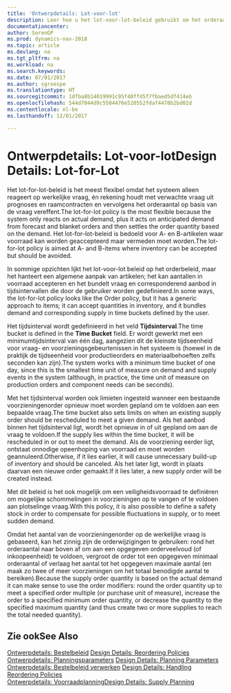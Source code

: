 ```yaml
---
title: 'Ontwerpdetails: Lot-voor-lot'
description: Leer hoe u het lot-voor-lot-beleid gebruikt om het orderaantal te vereffenen op basis van de vraag.
documentationcenter: 
author: SorenGP
ms.prod: dynamics-nav-2018
ms.topic: article
ms.devlang: na
ms.tgt_pltfrm: na
ms.workload: na
ms.search.keywords: 
ms.date: 07/01/2017
ms.author: sgroespe
ms.translationtype: HT
ms.sourcegitcommit: 1dfba8b14019991c95f40ffd5f7fbaed5df414eb
ms.openlocfilehash: 544d7044d9c5504476e520552fdaf4470b2bd02d
ms.contentlocale: nl-be
ms.lasthandoff: 12/01/2017

---
```

# <a name="design-details-lot-for-lot"></a><span data-ttu-id="613a4-103">Ontwerpdetails: Lot-voor-lot</span><span class="sxs-lookup"><span data-stu-id="613a4-103">Design Details: Lot-for-Lot</span></span>
<span data-ttu-id="613a4-104">Het lot-for-lot-beleid is het meest flexibel omdat het systeem alleen reageert op werkelijke vraag, én rekening houdt met verwachte vraag uit prognoses en raamcontracten en vervolgens het orderaantal op basis van de vraag vereffent.</span><span class="sxs-lookup"><span data-stu-id="613a4-104">The lot-for-lot policy is the most flexible because the system only reacts on actual demand, plus it acts on anticipated demand from forecast and blanket orders and then settles the order quantity based on the demand.</span></span> <span data-ttu-id="613a4-105">Het lot-for-lot-beleid is bedoeld voor A- en B-artikelen waar voorraad kan worden geaccepteerd maar vermeden moet worden.</span><span class="sxs-lookup"><span data-stu-id="613a4-105">The lot-for-lot policy is aimed at A- and B-items where inventory can be accepted but should be avoided.</span></span>  
  
<span data-ttu-id="613a4-106">In sommige opzichten lijkt het lot-voor-lot beleid op het orderbeleid, maar het hanteert een algemene aanpak van artikelen; het kan aantallen in voorraad accepteren en het bundelt vraag en corresponderend aanbod in tijdsintervallen die door de gebruiker worden gedefinieerd.</span><span class="sxs-lookup"><span data-stu-id="613a4-106">In some ways, the lot-for-lot policy looks like the Order policy, but it has a generic approach to items; it can accept quantities in inventory, and it bundles demand and corresponding supply in time buckets defined by the user.</span></span>  
  
<span data-ttu-id="613a4-107">Het tijdsinterval wordt gedefinieerd in het veld **Tijdsinterval**.</span><span class="sxs-lookup"><span data-stu-id="613a4-107">The time bucket is defined in the **Time Bucket** field.</span></span> <span data-ttu-id="613a4-108">Er wordt gewerkt met een minimumtijdsinterval van één dag, aangezien dit de kleinste tijdseenheid voor vraag- en voorzieningsgebeurtenissen in het systeem is (hoewel in de praktijk de tijdseenheid voor productieorders en materiaalbehoeften zelfs seconden kan zijn).</span><span class="sxs-lookup"><span data-stu-id="613a4-108">The system works with a minimum time bucket of one day, since this is the smallest time unit of measure on demand and supply events in the system (although, in practice, the time unit of measure on production orders and component needs can be seconds).</span></span>  
  
<span data-ttu-id="613a4-109">Met het tijdsinterval worden ook limieten ingesteld wanneer een bestaande voorzieningenorder opnieuw moet worden gepland om te voldoen aan een bepaalde vraag.</span><span class="sxs-lookup"><span data-stu-id="613a4-109">The time bucket also sets limits on when an existing supply order should be rescheduled to meet a given demand.</span></span> <span data-ttu-id="613a4-110">Als het aanbod binnen het tijdsinterval ligt, wordt het opnieuw in of uit gepland om aan de vraag te voldoen.</span><span class="sxs-lookup"><span data-stu-id="613a4-110">If the supply lies within the time bucket, it will be rescheduled in or out to meet the demand.</span></span> <span data-ttu-id="613a4-111">Als de voorziening eerder ligt, ontstaat onnodige opeenhoping van voorraad en moet worden geannuleerd.</span><span class="sxs-lookup"><span data-stu-id="613a4-111">Otherwise, if it lies earlier, it will cause unnecessary build-up of inventory and should be canceled.</span></span> <span data-ttu-id="613a4-112">Als het later ligt, wordt in plaats daarvan een nieuwe order gemaakt.</span><span class="sxs-lookup"><span data-stu-id="613a4-112">If it lies later, a new supply order will be created instead.</span></span>  
  
<span data-ttu-id="613a4-113">Met dit beleid is het ook mogelijk om een veiligheidsvoorraad te definiëren om mogelijke schommelingen in voorzieningen op te vangen of te voldoen aan plotselinge vraag.</span><span class="sxs-lookup"><span data-stu-id="613a4-113">With this policy, it is also possible to define a safety stock in order to compensate for possible fluctuations in supply, or to meet sudden demand.</span></span>  
  
<span data-ttu-id="613a4-114">Omdat het aantal van de voorzieningenorder op de werkelijke vraag is gebaseerd, kan het zinnig zijn de orderwijzigingen te gebruiken: rond het orderaantal naar boven af om aan een opgegeven orderveelvoud (of inkoopeenheid) te voldoen, vergroot de order tot een opgegeven minimaal orderaantal of verlaag het aantal tot het opgegeven maximale aantal (en maak zo twee of meer voorzieningen om het totaal benodigde aantal te bereiken).</span><span class="sxs-lookup"><span data-stu-id="613a4-114">Because the supply order quantity is based on the actual demand it can make sense to use the order modifiers: round the order quantity up to meet a specified order multiple (or purchase unit of measure), increase the order to a specified minimum order quantity, or decrease the quantity to the specified maximum quantity (and thus create two or more supplies to reach the total needed quantity).</span></span>  
  
## <a name="see-also"></a><span data-ttu-id="613a4-115">Zie ook</span><span class="sxs-lookup"><span data-stu-id="613a4-115">See Also</span></span>  
<span data-ttu-id="613a4-116">[Ontwerpdetails: Bestelbeleid](design-details-reordering-policies.md) </span><span class="sxs-lookup"><span data-stu-id="613a4-116">[Design Details: Reordering Policies](design-details-reordering-policies.md) </span></span>  
<span data-ttu-id="613a4-117">[Ontwerpdetails: Planningsparameters](design-details-planning-parameters.md) </span><span class="sxs-lookup"><span data-stu-id="613a4-117">[Design Details: Planning Parameters](design-details-planning-parameters.md) </span></span>  
<span data-ttu-id="613a4-118">[Ontwerpdetails: Bestelbeleid verwerken](design-details-handling-reordering-policies.md) </span><span class="sxs-lookup"><span data-stu-id="613a4-118">[Design Details: Handling Reordering Policies](design-details-handling-reordering-policies.md) </span></span>  
[<span data-ttu-id="613a4-119">Ontwerpdetails: Voorraadplanning</span><span class="sxs-lookup"><span data-stu-id="613a4-119">Design Details: Supply Planning</span></span>](design-details-supply-planning.md)
